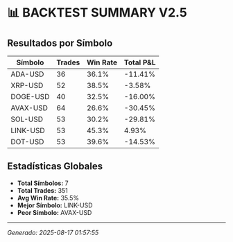 # 📊 BACKTEST SUMMARY V2.5

## Resultados por Símbolo

| Símbolo | Trades | Win Rate | Total P&L |
|---------|--------|----------|----------|
| ADA-USD | 36 | 36.1% | -11.41% |
| XRP-USD | 52 | 38.5% | -3.58% |
| DOGE-USD | 40 | 32.5% | -16.00% |
| AVAX-USD | 64 | 26.6% | -30.45% |
| SOL-USD | 53 | 30.2% | -29.81% |
| LINK-USD | 53 | 45.3% | 4.93% |
| DOT-USD | 53 | 39.6% | -14.53% |

## Estadísticas Globales
- **Total Símbolos:** 7
- **Total Trades:** 351
- **Avg Win Rate:** 35.5%
- **Mejor Símbolo:** LINK-USD
- **Peor Símbolo:** AVAX-USD

---
*Generado: 2025-08-17 01:57:55*
